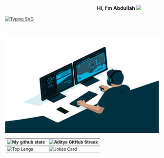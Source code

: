 ### ㅤㅤㅤㅤㅤㅤㅤㅤㅤㅤㅤㅤㅤㅤㅤㅤㅤㅤㅤㅤHi, I’m Abdullah <img src="https://media.giphy.com/media/hvRJCLFzcasrR4ia7z/giphy.gif" width="25px">

[![Typing SVG](https://readme-typing-svg.herokuapp.com?font=Robot-Bold&size=30&color=330033&center=true&vCenter=true&width=900&height=110&lines=I+am+a+Tech+Enthusiast;My+interests+are;Data+Science;ML;AI;Robotics;IoT)](https://git.io/typing-svg)

### ㅤㅤㅤㅤㅤㅤㅤㅤㅤㅤㅤㅤㅤㅤㅤㅤㅤㅤ<img align="middle" src="https://github.com/abdullah-042/abdullah-042/blob/main/code.gif?raw=true" alt="GIF" class="center" width="600" height="320" style="max-width: 100%;">

<!-- 
<a href="https://github.com/abdullah-042"><img align="topw" alt="GitHub" src="https://img.shields.io/badge/dynamic/json?logo=github&label=GitHub+Followers&labelColor=282c34&color=181717&query=%24.data.totalSubs&url=https%3A%2F%2Fapi.spencerwoo.com%2Fsubstats%2F%3Fsource%3Dgithub%26queryKey%3Dabdullah-042&longCache=true"/></a>
-->

| ![My github stats](https://github-readme-stats.vercel.app/api?username=abdullah-042&theme=gruvbox&show_icons=true) | ![Aditya GitHub Streak](https://github-readme-streak-stats.herokuapp.com/?user=abdullah-042&theme=tokyonight) |
| --- | --- |
| ![Top Langs](https://github-readme-stats.vercel.app/api/top-langs/?username=abdullah-042&theme=tokyonight) | ![Jokes Card](https://readme-jokes.vercel.app/api?theme=tokyonight) |
